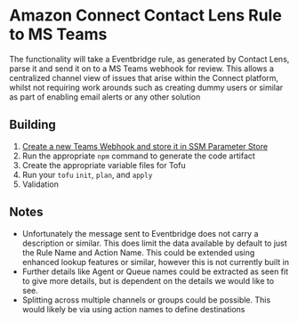 # Amazon Connect Contact Lens Rule to MS Teams

The functionality will take a Eventbridge rule, as generated by Contact Lens, parse it and send it on to a MS Teams webhook for review.
This allows a centralized channel view of issues that arise within the Connect platform, whilst not requiring work arounds such as creating dummy users or similar as part of enabling email alerts or any other solution

## Building

1. [Create a new Teams Webhook and store it in SSM Parameter Store](https://learn.microsoft.com/en-us/microsoftteams/platform/webhooks-and-connectors/how-to/add-incoming-webhook?tabs=newteams%2Cdotnet#create-an-incoming-webhook)
2. Run the appropriate `npm` command to generate the code artifact
3. Create the appropriate variable files for Tofu
4. Run your `tofu` `init`, `plan`, and `apply`
5. Validation

## Notes

- Unfortunately the message sent to Eventbridge does not carry a description or similar. This does limit the data available by default to just the Rule Name and Action Name. This could be extended using enhanced lookup features or similar, however this is not currently built in
- Further details like Agent or Queue names could be extracted as seen fit to give more details, but is dependent on the details we would like to see.
- Splitting across multiple channels or groups could be possible. This would likely be via using action names to define destinations
